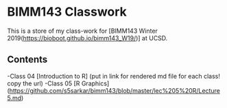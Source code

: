# BIMM143 Classwork

This is a store of my class-work for [BIMM143 Winter 2019(https://bioboot.github.io/bimm143_W19/)] at UCSD.

## Contents
-Class 04 [Introduction to R] (put in link for rendered md file for each class! copy the url)
-Class 05 [R Graphics] (https://github.com/s5sarkar/bimm143/blob/master/lec%205%20R/Lecture5.md)
